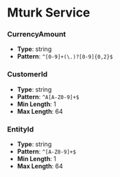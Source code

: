 # Mturk Service

### CurrencyAmount
- **Type**: string
- **Pattern**: `^[0-9]+(\.)?[0-9]{0,2}$`

### CustomerId
- **Type**: string
- **Pattern**: `^A[A-Z0-9]+$`
- **Min Length**: 1
- **Max Length**: 64

### EntityId
- **Type**: string
- **Pattern**: `^[A-Z0-9]+$`
- **Min Length**: 1
- **Max Length**: 64

